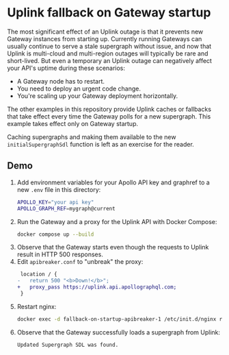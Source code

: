 # Uplink fallback on Gateway startup

The most significant effect of an Uplink outage is that it prevents new Gateway
instances from starting up. Currently running Gateways can usually continue to
serve a stale supergraph without issue, and now that Uplink is multi-cloud and
multi-region outages will typically be rare and short-lived. But even a
temporary an Uplink outage can negatively affect your API's uptime during these
scenarios:

- A Gateway node has to restart.
- You need to deploy an urgent code change.
- You're scaling up your Gateway deployment horizontally.

The other examples in this repository provide Uplink caches or fallbacks
that take effect every time the Gateway polls for a new supergraph. This
example takes effect only on Gateway startup.

Caching supergraphs and making them available to the new `initialSupergraphSdl`
function is left as an exercise for the reader.

## Demo

1. Add environment variables for your Apollo API key and graphref to a new
   `.env` file in this directory:
   ```sh
   APOLLO_KEY="your api key"
   APOLLO_GRAPH_REF=mygraph@current
   ```
2. Run the Gateway and a proxy for the Uplink API with Docker Compose:
   ```sh
   docker compose up --build
   ```
3. Observe that the Gateway starts even though the requests to Uplink result in
   HTTP 500 responses.
4. Edit `apibreaker.conf` to "unbreak" the proxy:
   ```diff
    location / {
   -   return 500 "<b>Down!</b>";
   +   proxy_pass https://uplink.api.apollographql.com;
    }
   ```
5. Restart nginx:
   ```sh
   docker exec -d fallback-on-startup-apibreaker-1 /etc/init.d/nginx reload
   ```
6. Observe that the Gateway successfully loads a supergraph from Uplink:
   ```
   Updated Supergraph SDL was found.
   ```
